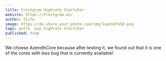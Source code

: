 ```yaml
---
title: Frostgram Highrate Startchar
website: https://frostgram.eu/
author: Slife
image: https://de.share-your-photo.com/img/1aac6dfe58.png
tags: wotlk  pvp highrate Startchar
published: true
---
```


We choese AzerothCore because after testing it, we found out that it is one of the cores with less bug that is currently available!
